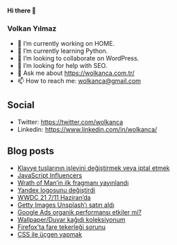 #### Hi there 👋

### Volkan Yılmaz

- 🔭 I’m currently working on HOME.
- 🌱 I’m currently learning Python.
- 👯 I’m looking to collaborate on WordPress.
- 🤔 I’m looking for help with SEO.
- 💬 Ask me about https://wolkanca.com.tr/
- 📫 How to reach me: wolkanca@gmail.com

## Social
- Twitter: https://twitter.com/wolkanca
- Linkedin: https://www.linkedin.com/in/wolkanca/



## Blog posts
<!-- BLOG-POST-LIST:START -->
- [Klavye tuşlarının işlevini değiştirmek veya iptal etmek](https://wolkanca.com.tr/klavye-tuslarinin-islevini-degistirmek-veya-iptal-etmek/)
- [JavaScript Influencers](https://wolkanca.com.tr/javascript-influencers/)
- [Wrath of Man’in ilk fragmanı yayınlandı](https://wolkanca.com.tr/wrath-of-manin-ilk-fragmani-yayinlandi/)
- [Yandex logosunu değiştirdi](https://wolkanca.com.tr/yandex-logosunu-degistirdi/)
- [WWDC 21 7/11 Haziran’da](https://wolkanca.com.tr/wwdc-21-7-11-haziranda/)
- [Getty Images Unsplash’ı satın aldı](https://wolkanca.com.tr/getty-images-unsplashi-satin-aldi/)
- [Google Ads organik performansı etkiler mi?](https://wolkanca.com.tr/google-ads-organik-performansi-etkiler-mi/)
- [Wallpaper/Duvar kağıdı koleksiyonum](https://wolkanca.com.tr/wallpaper-duvar-kagidi-koleksiyonum/)
- [Firefox’ta fare tekerleği sorunu](https://wolkanca.com.tr/firefoxta-fare-tekerlegi-sorunu/)
- [CSS ile üçgen yapmak](https://wolkanca.com.tr/css-ile-ucgen-yapmak/)
<!-- BLOG-POST-LIST:END -->
